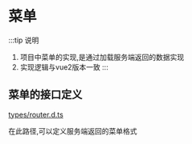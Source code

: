 # 菜单

:::tip 说明
1. 项目中菜单的实现,是通过加载服务端返回的数据实现
2. 实现逻辑与vue2版本一致
:::

## 菜单的接口定义
[types/router.d.ts]()

在此路径,可以定义服务端返回的菜单格式